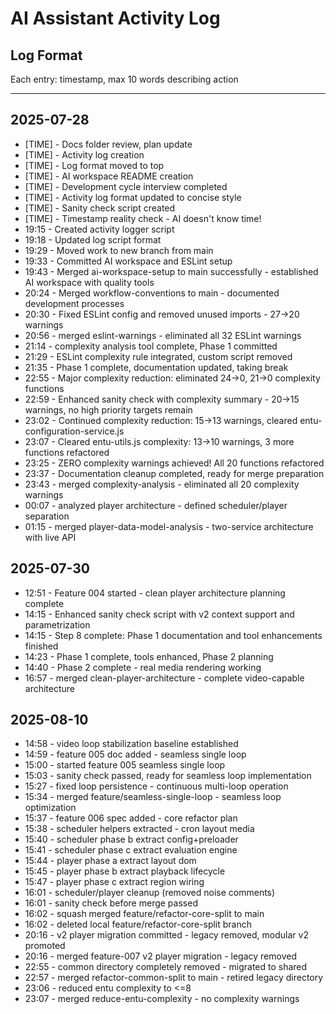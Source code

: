 # AI Assistant Activity Log

## Log Format

Each entry: timestamp, max 10 words describing action

---

## 2025-07-28

- [TIME] - Docs folder review, plan update
- [TIME] - Activity log creation
- [TIME] - Log format moved to top
- [TIME] - AI workspace README creation
- [TIME] - Development cycle interview completed
- [TIME] - Activity log format updated to concise style
- [TIME] - Sanity check script created
- [TIME] - Timestamp reality check - AI doesn't know time!
- 19:15 - Created activity logger script
- 19:18 - Updated log script format
- 19:29 - Moved work to new branch from main
- 19:33 - Committed AI workspace and ESLint setup
- 19:43 - Merged ai-workspace-setup to main successfully - established AI workspace with quality tools
- 20:24 - Merged workflow-conventions to main - documented development processes
- 20:30 - Fixed ESLint config and removed unused imports - 27→20 warnings
- 20:56 - merged eslint-warnings - eliminated all 32 ESLint warnings
- 21:14 - complexity analysis tool complete, Phase 1 committed
- 21:29 - ESLint complexity rule integrated, custom script removed
- 21:35 - Phase 1 complete, documentation updated, taking break
- 22:55 - Major complexity reduction: eliminated 24→0, 21→0 complexity functions
- 22:59 - Enhanced sanity check with complexity summary - 20→15 warnings, no high priority targets remain
- 23:02 - Continued complexity reduction: 15→13 warnings, cleared entu-configuration-service.js
- 23:07 - Cleared entu-utils.js complexity: 13→10 warnings, 3 more functions refactored
- 23:25 - ZERO complexity warnings achieved! All 20 functions refactored
- 23:37 - Documentation cleanup completed, ready for merge preparation
- 23:43 - merged complexity-analysis - eliminated all 20 complexity warnings
- 00:07 - analyzed player architecture - defined scheduler/player separation
- 01:15 - merged player-data-model-analysis - two-service architecture with live API

## 2025-07-30

- 12:51 - Feature 004 started - clean player architecture planning complete
- 14:15 - Enhanced sanity check script with v2 context support and parametrization
- 14:15 - Step 8 complete: Phase 1 documentation and tool enhancements finished
- 14:23 - Phase 1 complete, tools enhanced, Phase 2 planning
- 14:40 - Phase 2 complete - real media rendering working
- 16:57 - merged clean-player-architecture - complete video-capable architecture

## 2025-08-10

- 14:58 - video loop stabilization baseline established
- 14:59 - feature 005 doc added - seamless single loop
- 15:00 - started feature 005 seamless single loop
- 15:03 - sanity check passed, ready for seamless loop implementation
- 15:27 - fixed loop persistence - continuous multi-loop operation
- 15:34 - merged feature/seamless-single-loop - seamless loop optimization
- 15:37 - feature 006 spec added - core refactor plan
- 15:38 - scheduler helpers extracted - cron layout media
- 15:40 - scheduler phase b extract config+preloader
- 15:41 - scheduler phase c extract evaluation engine
- 15:44 - player phase a extract layout dom
- 15:45 - player phase b extract playback lifecycle
- 15:47 - player phase c extract region wiring
- 16:01 - scheduler/player cleanup (removed noise comments)
- 16:01 - sanity check before merge passed
- 16:02 - squash merged feature/refactor-core-split to main
- 16:02 - deleted local feature/refactor-core-split branch
- 20:16 - v2 player migration committed - legacy removed, modular v2 promoted
- 20:16 - merged feature-007 v2 player migration - legacy removed
- 22:55 - common directory completely removed - migrated to shared
- 22:57 - merged refactor-common-split to main - retired legacy directory
- 23:06 - reduced entu complexity to <=8
- 23:07 - merged reduce-entu-complexity - no complexity warnings
